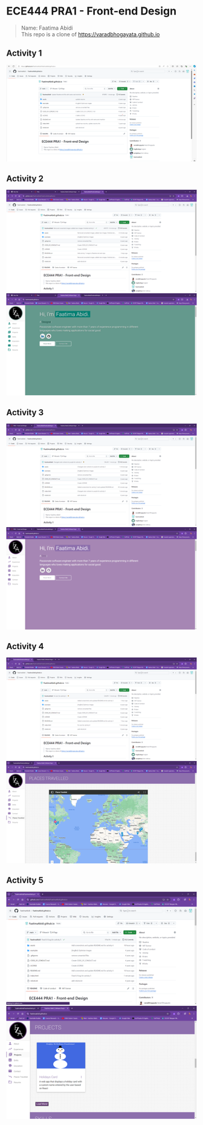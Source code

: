 # ECE444 PRA1 - Front-end Design 
> Name: Faatima Abidi \
> This repo is a clone of https://varadbhogayata.github.io

## Activity 1
![Screenshot of repo after completion of activity 1](/assets/activityImages/activity1.png)

## Activity 2
![Screenshot of repo after completion of activity 2](/assets/activityImages/activity2repo.png)
![Screenshot of website after completion of activity 2](/assets/activityImages/activity2website.png)

## Activity 3
![Screenshot of repo after completion of activity 3](/assets/activityImages/activity3repo.png)
![Screenshot of website after completion of activity 3](/assets/activityImages/activity3website.png)

## Activity 4
![Screenshot of repo after completion of activity 4](/assets/activityImages/activity4repo.png)
![Screenshot of website after completion of activity 4](/assets/activityImages/activity4website.png)

## Activity 5
![Screenshot of repo after completion of activity 5](/assets/activityImages/activity5repo.png)
![Screenshot of website after completion of activity 5](/assets/activityImages/activity5website.png)
